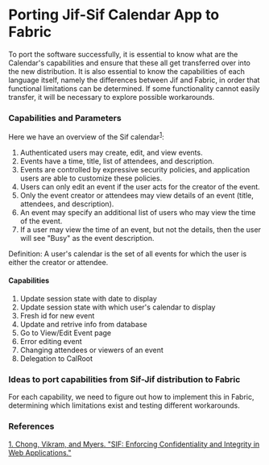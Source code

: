 # Porting Jif-Sif Calendar App to Fabric

To port the software successfully, it is essential to know what are the Calendar's capabilities and ensure that these all get transferred over into the new distribution. It is also essential to know the capabilities of each language itself, namely the differences between Jif and Fabric, in order that functional limitations can be determined. If some functionality cannot easily transfer, it will be necessary to explore possible workarounds.

### Capabilities and Parameters
Here we have an overview of the Sif calendar<sup>[1](https://www.cs.cornell.edu/andru/papers/sif.pdf)</sup>:

  1. Authenticated users may create, edit, and view events.
  2. Events have a time, title, list of attendees, and description.
  3. Events are controlled by expressive security policies, and application users are able to customize these policies.
  4. Users can only edit an event if the user acts for the creator of the event.
  5. Only the event creator or attendees may view details of an event (title, attendees, and description).
  6. An event may specify an additional list of users who may view the time of the event.
  7. If a user may view the time of an event, but not the details, then the user will see "Busy" as the event description.
  
Definition: A user's calendar is the set of all events for which the user is either the creator or attendee. 

#### Capabilities

  1. Update session state with date to display
  2. Update session state with which user's calendar to display
  3. Fresh id for new event
  4. Update and retrive info from database
  5. Go to View/Edit Event page
  6. Error editing event
  7. Changing attendees or viewers of an event
  8. Delegation to CalRoot

### Ideas to port capabilities from Sif-Jif distribution to Fabric
For each capability, we need to figure out how to implement this in Fabric, determining which limitations exist and testing different workarounds.

### References
[1. Chong, Vikram, and Myers. "SIF: Enforcing Confidentiality and Integrity in Web Applications."](https://www.cs.cornell.edu/andru/papers/sif.pdf)
